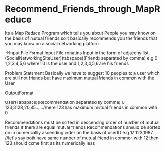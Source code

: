 # Recommend_Friends_through_MapReduce
Its a Map Reduce Program which tells you about People you may know on the basis of mutual friends,so it basically recommends you the friends that you may know on a social networking platform.


->Input File Format
Input File conatins Input in the form of adjaceny list
(SocialNetworkingSiteUser)(tabspace)(Friends separated by comma)
 e.g   0  1,2,3,4,5,6
  wherer 0 is the user and 1,2,3,4,5,6 are his friends 
  
  
  Problem Statement
  Basically we have to suggest 10 peoples to a user which are still not friends but have maximum mutual friends in common with   the User
  
 
  OutputFormat
 
  User(Tabspace)(Recommendation separated by comma)
  0   123,3128,20,45......//here 123 has maximum mutual friends in common with 0
  
  Recommendations must be sorted in descending order of number of mutual friends
  If there are equal mutual friends Recommendations should be sorted on  in numericallly ascending order on the basis of userID
  e.g 12  123,1987 //let's say both have same number of mutual friend in common with 12 then 123 should come first as its        numerically less 
  
